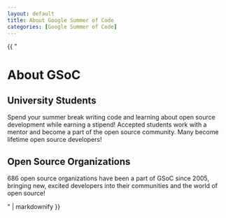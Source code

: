```yaml
---
layout: default
title: About Google Summer of Code
categories: [Google Summer of Code]
---
```

<div class="md">
{{ "

# About GSoC
## University Students
Spend your summer break writing code and learning about open source development while earning a stipend! Accepted students work with a mentor and become a part of the open source community. Many become lifetime open source developers!

## Open Source Organizations
686 open source organizations have been a part of GSoC since 2005, bringing new, excited developers into their communities and the world of open source!

" | markdownify }}
</div>